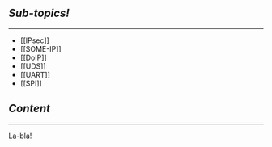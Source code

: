 ## *Sub-topics!*
---
* [[IPsec]]
* [[SOME-IP]]
* [[DoIP]]
* [[UDS]]
* [[UART]]
* [[SPI]]
## *Content*
---
La-bla!